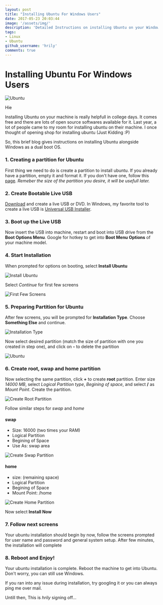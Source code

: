 ```yaml
---
layout: post
title: "Installing Ubuntu For Windows Users"
date: 2017-05-23 20:03:44
image: '/assets/img/'
description: 'Detailed Instructions on installing Ubuntu on your Windows machine'
tags:
- Linux
- Ubuntu
github_username: 'hrily'
comments: true
---
```


# Installing Ubuntu For Windows Users

![Ubuntu](/blog/assets/img/installing_ubuntu/ubuntu.png)

Hie

Installing Ubuntu on your machine is really helpfull in college days. It comes free and there are lots of open source softwares available for it.
Last year, a lot of people came to my room for installing ubuntu on their machine. I once thought of opening shop for installing ubuntu (Just Kidding :P)

So, this brief blog gives instructions on installing Ubuntu alongside Windows as a dual boot OS. 

### 1. Creating a partition for Ubuntu

First thing we need to do is create a partition to install ubuntu. If you already have a partition, empty it and format it. If you don't have one, follow this [page](http://www.wikihow.com/Partition-Your-Hard-Drive-in-Windows-7).
*Remeber the size of the partition you desire, it will be usefull later.*

### 2. Create Bootable Live USB

[Download](https://www.ubuntu.com/download/desktop) and create a live USB or DVD. In Windows, my favorite tool to create a live USB is [Universal USB Installer](http://www.pendrivelinux.com/universal-usb-installer-easy-as-1-2-3/).

### 3. Boot up the Live USB

Now insert the USB into machine, restart and boot into USB drive from the **Boot Options Menu**. Google for hotkey to get into **Boot Menu Options** of your machine model.

### 4. Start Installation

When prompted for options on booting, select **Install Ubuntu**

![Install Ubuntu](/blog/assets/img/installing_ubuntu/install_ubuntu.jpg)

Select *Continue* for first few screens

![First Few Screens](/blog/assets/img/installing_ubuntu/first_few.jpg)

### 5. Preparing Partition for Ubuntu

After few screens, you will be prompted for **Installation Type**. Choose **Something Else** and continue.

![Installation Type](/blog/assets/img/installing_ubuntu/installation_type.jpg)

Now select desired partition (match the size of partition with one you created in step one), and click on **-** to delete the partition

![Ubuntu](/blog/assets/img/installing_ubuntu/delete_partition.jpg)

### 6. Create root, swap and home partition

Now selecting the same partition, click **+** to create **root** partition.
Enter size *14000 MB*, select *Logical Partition type*, *Begining of space*, and select **/** as *Mount Point*. Create the partition.

![Create Root Partition](/blog/assets/img/installing_ubuntu/create_root.jpg)

Follow similar steps for *swap* and *home*

#### swap
+ Size: 16000 (two times your RAM)
+ Logical Partition
+ Begining of Space
+ Use As: swap area

![Create Swap Partition](/blog/assets/img/installing_ubuntu/create_swap.jpg)

#### home
+ size: (remaining space)
+ Logical Partition
+ Begining of Space
+ Mount Point: /home

![Create Home Partition](/blog/assets/img/installing_ubuntu/create_home.jpg)

Now select **Install Now**

### 7. Follow next screens

Your ubuntu installation should begin by now, follow the screens prompted for user name and password and general system setup. 
After few minutes, the installation will complete

### 8. Reboot and Enjoy!

Your ubuntu installation is complete. Reboot the machine to get into Ubuntu. Don't worry, you can still use Windows.

If you ran into any issue during installation, try googling it or you can always ping me over mail.

Untill then, 
This is *hrily* signing off...